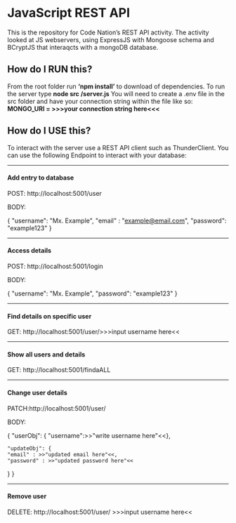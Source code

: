 # JavaScript REST API

This is the repository for Code Nation’s REST API activity. The activity looked at JS webservers, using ExpressJS with Mongoose schema and BCryptJS that interaqcts with a mongoDB database.

## How do I RUN this?
From the root folder run **‘npm install’** to download of dependencies. To run the server type **node src /server.js**
You will need to create a .env file in the src folder and have your connection string within the file like so:  **MONGO_URI = >>>your connection string here<<<**

## How do I USE this?

To interact with the server use a REST API client such as ThunderClient. You can use the following Endpoint to interact with your database:

__________________________________________________

#### Add entry to database
POST: http://localhost:5001/user

BODY:

{
"username": "Mx. Example",
"email" : "example@email.com",
 "password": "example123"
}

__________________________________________________

#### Access details
POST: http://localhost:5001/login

BODY:

{
"username": "Mx. Example",
 "password": "example123"
}

__________________________________________________

#### Find details on specific user
GET: http://localhost:5001/user/>>>input username here<<

__________________________________________________

#### Show all users and details
GET: http://localhost:5001/findaALL

__________________________________________________

#### Change user details
PATCH:http://localhost:5001/user/

BODY:

{
    "userObj": {
    "username":>>"write username here"<<},

    "updateObj": {
    "email" : >>"updated email here"<<,
    "password" : >>"updated password here"<<
}
}

__________________________________________________

#### Remove user
DELETE: http://localhost:5001/user/ >>>input username here<<
